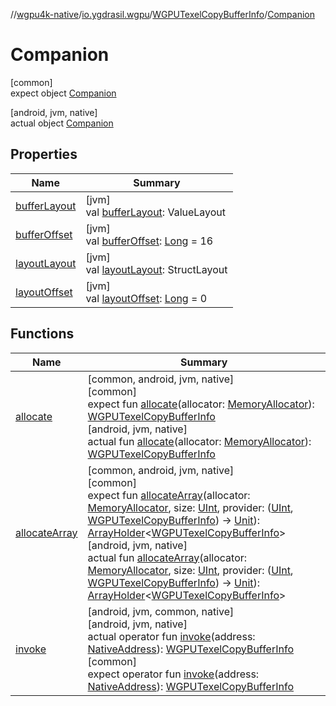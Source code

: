 //[wgpu4k-native](../../../../index.md)/[io.ygdrasil.wgpu](../../index.md)/[WGPUTexelCopyBufferInfo](../index.md)/[Companion](index.md)

# Companion

[common]\
expect object [Companion](index.md)

[android, jvm, native]\
actual object [Companion](index.md)

## Properties

| Name | Summary |
|---|---|
| [bufferLayout](buffer-layout.md) | [jvm]<br>val [bufferLayout](buffer-layout.md): ValueLayout |
| [bufferOffset](buffer-offset.md) | [jvm]<br>val [bufferOffset](buffer-offset.md): [Long](https://kotlinlang.org/api/core/kotlin-stdlib/kotlin/-long/index.html) = 16 |
| [layoutLayout](layout-layout.md) | [jvm]<br>val [layoutLayout](layout-layout.md): StructLayout |
| [layoutOffset](layout-offset.md) | [jvm]<br>val [layoutOffset](layout-offset.md): [Long](https://kotlinlang.org/api/core/kotlin-stdlib/kotlin/-long/index.html) = 0 |

## Functions

| Name | Summary |
|---|---|
| [allocate](allocate.md) | [common, android, jvm, native]<br>[common]<br>expect fun [allocate](allocate.md)(allocator: [MemoryAllocator](../../../ffi/-memory-allocator/index.md)): [WGPUTexelCopyBufferInfo](../index.md)<br>[android, jvm, native]<br>actual fun [allocate](allocate.md)(allocator: [MemoryAllocator](../../../ffi/-memory-allocator/index.md)): [WGPUTexelCopyBufferInfo](../index.md) |
| [allocateArray](allocate-array.md) | [common, android, jvm, native]<br>[common]<br>expect fun [allocateArray](allocate-array.md)(allocator: [MemoryAllocator](../../../ffi/-memory-allocator/index.md), size: [UInt](https://kotlinlang.org/api/core/kotlin-stdlib/kotlin/-u-int/index.html), provider: ([UInt](https://kotlinlang.org/api/core/kotlin-stdlib/kotlin/-u-int/index.html), [WGPUTexelCopyBufferInfo](../index.md)) -&gt; [Unit](https://kotlinlang.org/api/core/kotlin-stdlib/kotlin/-unit/index.html)): [ArrayHolder](../../../ffi/-array-holder/index.md)&lt;[WGPUTexelCopyBufferInfo](../index.md)&gt;<br>[android, jvm, native]<br>actual fun [allocateArray](allocate-array.md)(allocator: [MemoryAllocator](../../../ffi/-memory-allocator/index.md), size: [UInt](https://kotlinlang.org/api/core/kotlin-stdlib/kotlin/-u-int/index.html), provider: ([UInt](https://kotlinlang.org/api/core/kotlin-stdlib/kotlin/-u-int/index.html), [WGPUTexelCopyBufferInfo](../index.md)) -&gt; [Unit](https://kotlinlang.org/api/core/kotlin-stdlib/kotlin/-unit/index.html)): [ArrayHolder](../../../ffi/-array-holder/index.md)&lt;[WGPUTexelCopyBufferInfo](../index.md)&gt; |
| [invoke](invoke.md) | [android, jvm, common, native]<br>[android, jvm, native]<br>actual operator fun [invoke](invoke.md)(address: [NativeAddress](../../../ffi/-native-address/index.md)): [WGPUTexelCopyBufferInfo](../index.md)<br>[common]<br>expect operator fun [invoke](invoke.md)(address: [NativeAddress](../../../ffi/-native-address/index.md)): [WGPUTexelCopyBufferInfo](../index.md) |